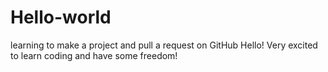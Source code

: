 # Hello-world
learning to make a project and pull a request on GitHub
Hello! Very excited to learn coding and have some freedom!
